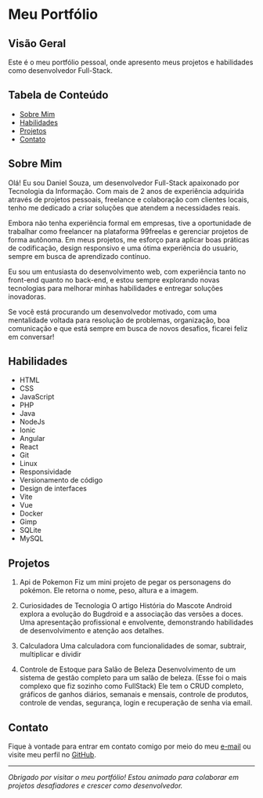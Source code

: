 # Meu Portfólio

## Visão Geral

Este é o meu portfólio pessoal, onde apresento meus projetos e habilidades como desenvolvedor Full-Stack. 

## Tabela de Conteúdo

- [Sobre Mim](#sobre-mim)
- [Habilidades](#habilidades)
- [Projetos](#projetos)
- [Contato](#contato)

## Sobre Mim

Olá! Eu sou Daniel Souza, um desenvolvedor Full-Stack apaixonado por Tecnologia da Informação. Com mais de 2 anos de experiência adquirida através de projetos pessoais, freelance e colaboração com clientes locais, tenho me dedicado a criar soluções que atendem a necessidades reais.

Embora não tenha experiência formal em empresas, tive a oportunidade de trabalhar como freelancer na plataforma 99freelas e gerenciar projetos de forma autônoma. Em meus projetos, me esforço para aplicar boas práticas de codificação, design responsivo e uma ótima experiência do usuário, sempre em busca de aprendizado contínuo.

Eu sou um entusiasta do desenvolvimento web, com experiência tanto no front-end quanto no back-end, e estou sempre explorando novas tecnologias para melhorar minhas habilidades e entregar soluções inovadoras.

Se você está procurando um desenvolvedor motivado, com uma mentalidade voltada para resolução de problemas, organização, boa comunicação e que está sempre em busca de novos desafios, ficarei feliz em conversar!

## Habilidades

- HTML
- CSS
- JavaScript
- PHP
- Java
- NodeJs
- Ionic
- Angular
- React
- Git
- Linux
- Responsividade
- Versionamento de código
- Design de interfaces
- Vite
- Vue
- Docker
- Gimp
- SQLite
- MySQL

## Projetos

1. Api de Pokemon
   Fiz um mini projeto de pegar os personagens do pokémon. Ele retorna o nome, peso, altura e a imagem.
2. Curiosidades de Tecnologia
   O artigo História do Mascote Android explora a evolução do Bugdroid e a associação das versões a doces. Uma apresentação profissional e envolvente, demonstrando habilidades de desenvolvimento e atenção aos detalhes. 

3. Calculadora
   Uma calculadora com funcionalidades de somar, subtrair, multiplicar e dividir

4. Controle de Estoque para Salão de Beleza
   Desenvolvimento de um sistema de gestão completo para um salão de beleza. (Esse foi o mais complexo que fiz sozinho como FullStack)
   Ele tem o CRUD completo, gráficos de ganhos diários, semanais e mensais, controle de produtos, controle de vendas, segurança, login e recuperação de senha via email.

## Contato

Fique à vontade para entrar em contato comigo por meio do meu [e-mail](mailto:danieldetrabalho1@gmail.com) ou visite meu perfil no [GitHub](https://github.com/DanielDeveloperBR).

---

*Obrigado por visitar o meu portfólio! Estou animado para colaborar em projetos desafiadores e crescer como desenvolvedor.*